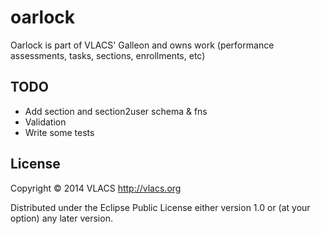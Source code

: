 # oarlock

Oarlock is part of VLACS' Galleon and owns work (performance assessments, tasks, sections, enrollments, etc)

## TODO
- Add section and section2user schema & fns
- Validation
- Write some tests

## License

Copyright © 2014 VLACS http://vlacs.org

Distributed under the Eclipse Public License either version 1.0 or (at
your option) any later version.
